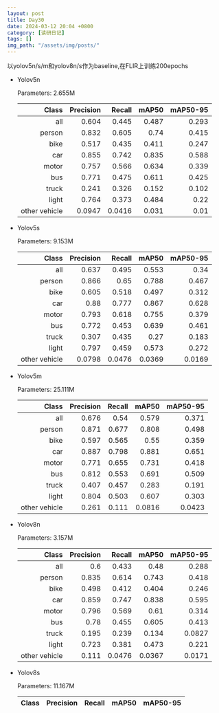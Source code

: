 ```yaml
---
layout: post
title: Day30
date: 2024-03-12 20:04 +0800
category: [读研日记]
tags: []
img_path: "/assets/img/posts/"
---
```


以yolov5n/s/m和yolov8n/s作为baseline,在FLIR上训练200epochs

- Yolov5n

    Parameters: 2.655M

    |                 Class|   Precision|      Recall|       mAP50|    mAP50-95|
    |---:                  |---:        |---:        |---:        |---:        |
    |                   all|       0.604|       0.445|       0.487|       0.293|
    |                person|       0.832|       0.605|        0.74|       0.415|
    |                  bike|       0.517|       0.435|       0.411|       0.247|
    |                   car|       0.855|       0.742|       0.835|       0.588|
    |                 motor|       0.757|       0.566|       0.634|       0.339|
    |                   bus|       0.771|       0.475|       0.611|       0.425|
    |                 truck|       0.241|       0.326|       0.152|       0.102|
    |                 light|       0.764|       0.373|       0.484|        0.22|
    |         other vehicle|      0.0947|      0.0416|       0.031|        0.01|

- Yolov5s

    Parameters: 9.153M

    |                 Class|   Precision|      Recall|       mAP50|    mAP50-95|
    |---:                  |---:        |---:        |---:        |---:        |
    |                   all|       0.637|       0.495|       0.553|        0.34|
    |                person|       0.866|        0.65|       0.788|       0.467|
    |                  bike|       0.605|       0.518|       0.497|       0.312|
    |                   car|        0.88|       0.777|       0.867|       0.628|
    |                 motor|       0.793|       0.618|       0.755|       0.379|
    |                   bus|       0.772|       0.453|       0.639|       0.461|
    |                 truck|       0.307|       0.435|        0.27|       0.183|
    |                 light|       0.797|       0.459|       0.573|       0.272|
    |         other vehicle|      0.0798|      0.0476|      0.0369|      0.0169|

- Yolov5m

    Parameters: 25.111M

    |                 Class|   Precision|      Recall|       mAP50|    mAP50-95|
    |---:                  |---:        |---:        |---:        |---:        |
    |                   all|       0.676|        0.54|       0.579|       0.371|
    |                person|       0.871|       0.677|       0.808|       0.498|
    |                  bike|       0.597|       0.565|        0.55|       0.359|
    |                   car|       0.887|       0.798|       0.881|       0.651|
    |                 motor|       0.771|       0.655|       0.731|       0.418|
    |                   bus|       0.812|       0.553|       0.691|       0.509|
    |                 truck|       0.407|       0.457|       0.283|       0.191|
    |                 light|       0.804|       0.503|       0.607|       0.303|
    |         other vehicle|       0.261|       0.111|      0.0816|      0.0423|

- Yolov8n

    Parameters: 3.157M

    |                 Class|   Precision|      Recall|       mAP50|    mAP50-95|
    |---:                  |---:        |---:        |---:        |---:        |
    |                   all|         0.6|       0.433|        0.48|       0.288|
    |                person|       0.835|       0.614|       0.743|       0.418|
    |                  bike|       0.498|       0.412|       0.404|       0.246|
    |                   car|       0.859|       0.747|       0.838|       0.595|
    |                 motor|       0.796|       0.569|        0.61|       0.314|
    |                   bus|        0.78|       0.455|       0.605|       0.413|
    |                 truck|       0.195|       0.239|       0.134|      0.0827|
    |                 light|       0.723|       0.381|       0.473|       0.221|
    |         other vehicle|       0.111|      0.0476|      0.0367|      0.0171|

- Yolov8s

    Parameters: 11.167M

    |                 Class|   Precision|      Recall|       mAP50|    mAP50-95|
    |---:                  |---:        |---:        |---:        |---:        |

